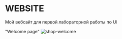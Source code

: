 # WEBSITE
Мой вебсайт для первой лабораторной работы по UI

"Welcome page"
![shop-welcome](https://github.com/aexra/UI-C2S1/assets/121866384/f7cb44ec-8a33-42ce-b618-7fb5637ca0aa)
